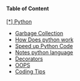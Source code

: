 
 <h4>Table of Content</h4>
   <a href="./python/"> [*] Python </a>
<br>                                                                                                                                                          
  <ul>
  <li><a href="./GarbageCollection.md "&emsp; &emsp; &emsp;>Garbage Collection</a></li>
  <li><a href="./HowDoesItWorks.md " &emsp; &emsp; &emsp; >How Does python work</a></li>
  <li><a href="./SpeedUpPython.md " &emsp; &emsp; &emsp; >Speed up Python Code</a></li>
  <li><a href="./Notes.md " &emsp; &emsp; &emsp; >Notes python language</a></li>
  <li><a href="./Decorators.md " &emsp; &emsp; &emsp; >Decorators</a></li>
  <li><a href="./OOPS.md " &emsp; &emsp; &emsp; >OOPS</a></li>
  <li><a href="./CodingTips.md " &emsp; &emsp; &emsp; >Coding Tips</a></li>
  </ul>
 </ul>
<br>

